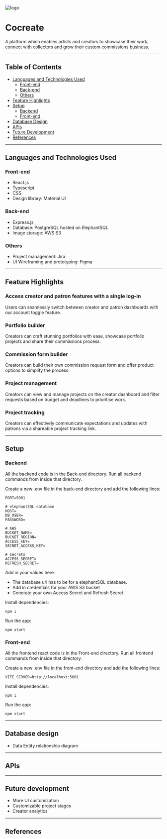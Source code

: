 ![logo](https://github.com/yinhweelim/cocreate/assets/47060493/27297890-159d-4bf4-a77f-098c8d1c7678)

# Cocreate
A platform which enables artists and creators to showcase their work, connect with collectors and grow their custom commissions business.

---

## Table of Contents

- [Languages and Technologies Used](#languages-and-technologies-used)
  - [Front-end](#front-end)
  - [Back-end](#back-end)
  - [Others](#others)
- [Feature Highlights](#feature-highlights)
- [Setup](#setup)
  - [Backend](#backend)
  - [Front-end](#front-end)
- [Database Design](#database-design)
- [APIs](#apis)
- [Future Development](#future-development)
- [References](#references)

---
## Languages and Technologies Used

### Front-end
- React.js
- Typescript
- CSS
- Design library: Material UI

### Back-end
- Express.js
- Database: PostgreSQL hosted on ElephantSQL
- Image storage: AWS S3

### Others
- Project management: Jira
- UI Wireframing and prototyping: Figma

--- 
## Feature Highlights

### Access creator and patron features with a single log-in
Users can seamlessly switch between creator and patron dashboards with our account toggle feature.

### Portfolio builder
Creators can craft stunning portfolios with ease, showcase portfolio projects and share their commissions process.

### Commission form builder
Creators can build their own commission request form and offer product options to simplify the process. 

### Project management 
Creators can view and manage projects on the creator dashboard and filter requests based on budget and deadlines to prioritise work.

### Project tracking 
Creators can effectively communicate expectations and updates with patrons via a shareable project tracking link.

---
## Setup

###  Backend
All the backend code is in the Back-end directory. Run all backend commands from inside that directory.

Create a new .env file in the back-end directory and add the following lines:
```
PORT=5001

# elephantSQL database
HOST=
DB_USER=
PASSWORD=

# AWS 
BUCKET_NAME=
BUCKET_REGION=
ACCESS_KEY=
SECRET_ACCESS_KEY=

# secrets
ACCESS_SECRET=
REFRESH_SECRET=

```
Add in your values here. 
- The database url has to be for a elephantSQL database.
- Add in credentials for your AWS S3 bucket
- Generate your own Access Secret and Refresh Secret

Install dependencies: 
```
npm i
```

Run the app:
```
npm start
```

### Front-end
All the frontend react code is in the Front-end directory. Run all frontend commands from inside that directory.

Create a new .env file in the front-end directory and add the following lines:
```
VITE_SERVER=http://localhost:5001
```
Install dependencies: 
```
npm i
```

Run the app:
```
npm start
```

--- 
## Database design
- Data Entity relationship diagram 

---

## APIs

---

## Future development
- More UI customization
- Customizable project stages 
- Creator analytics

---
## References

